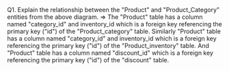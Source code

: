 Q1. Explain the relationship between the "Product" and "Product_Category" entities from the above diagram.
=> The "Product" table has a column named "category_id" and inventory_id which is a foreign key referencing the primary key ("id") of the "Product_category" table. Similarly "Product" table has a column named "category_id" and inventory_id which is a foreign key referencing the primary key ("id") of the "Product_inventory" table. And "Product" table has a column named "discount_id" which is a foreign key referencing the primary key ("id") of the "discount" table.
